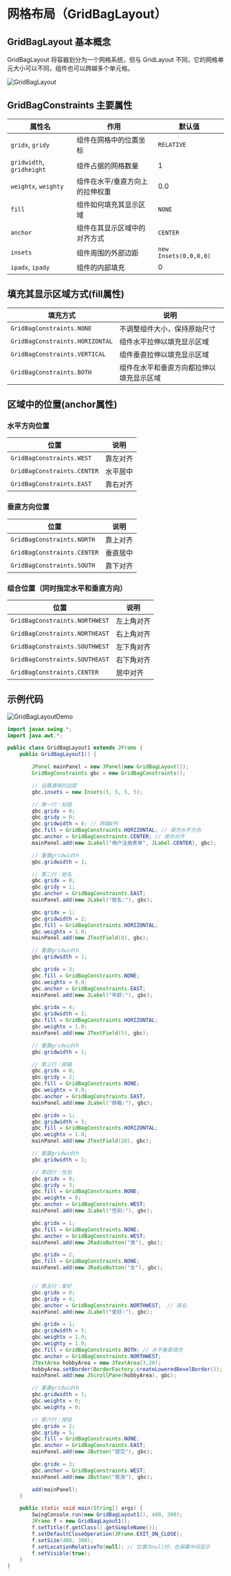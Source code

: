 # 网格布局（GridBagLayout）

## GridBagLayout 基本概念

GridBagLayout 将容器划分为一个网格系统，但与 GridLayout 不同，它的网格单元大小可以不同，组件也可以跨越多个单元格。

![GridBagLayout](./imgs/layput.png)

## GridBagConstraints 主要属性

| 属性名 | 作用 | 默认值 |
|--------|------|--------|
| `gridx`, `gridy` | 组件在网格中的位置坐标 | `RELATIVE` |
| `gridwidth`, `gridheight` | 组件占据的网格数量 | 1 |
| `weightx`, `weighty` | 组件在水平/垂直方向上的拉伸权重 | 0.0 |
| `fill` | 组件如何填充其显示区域 | `NONE` |
| `anchor` | 组件在其显示区域中的对齐方式 | `CENTER` |
| `insets` | 组件周围的外部边距 | `new Insets(0,0,0,0)` |
| `ipadx`, `ipady` | 组件的内部填充 | 0 |

## 填充其显示区域方式(fill属性)

| 填充方式 | 说明 |
|----------|------|
| `GridBagConstraints.NONE` | 不调整组件大小，保持原始尺寸 |
| `GridBagConstraints.HORIZONTAL` | 组件水平拉伸以填充显示区域 |
| `GridBagConstraints.VERTICAL` | 组件垂直拉伸以填充显示区域 |
| `GridBagConstraints.BOTH` | 组件在水平和垂直方向都拉伸以填充显示区域 |

## 区域中的位置(anchor属性)

### 水平方向位置

| 位置 | 说明 |
|------|------|
| `GridBagConstraints.WEST` | 靠左对齐 |
| `GridBagConstraints.CENTER` | 水平居中 |
| `GridBagConstraints.EAST` | 靠右对齐 |

### 垂直方向位置

| 位置 | 说明 |
|------|------|
| `GridBagConstraints.NORTH` | 靠上对齐 |
| `GridBagConstraints.CENTER` | 垂直居中 |
| `GridBagConstraints.SOUTH` | 靠下对齐 |

### 组合位置（同时指定水平和垂直方向）

| 位置 | 说明 |
|------|------|
| `GridBagConstraints.NORTHWEST` | 左上角对齐 |
| `GridBagConstraints.NORTHEAST` | 右上角对齐 |
| `GridBagConstraints.SOUTHWEST` | 左下角对齐 |
| `GridBagConstraints.SOUTHEAST` | 右下角对齐 |
| `GridBagConstraints.CENTER` | 居中对齐 |

## 示例代码

![GridBagLayoutDemo](./imgs/GridBagLayoutDemo.PNG)

``` java
import javax.swing.*;
import java.awt.*;

public class GridBagLayout1 extends JFrame {
    public GridBagLayout1() {

        JPanel mainPanel = new JPanel(new GridBagLayout());
        GridBagConstraints gbc = new GridBagConstraints();

        // 设置通用的边距
        gbc.insets = new Insets(5, 5, 5, 5);

        // 第一行：标题
        gbc.gridx = 0;
        gbc.gridy = 0;
        gbc.gridwidth = 6; // 跨越4列
        gbc.fill = GridBagConstraints.HORIZONTAL; // 填充水平方向
        gbc.anchor = GridBagConstraints.CENTER; // 居中对齐
        mainPanel.add(new JLabel("用户注册表单", JLabel.CENTER), gbc);

        // 重置gridwidth
        gbc.gridwidth = 1;

        // 第二行：姓名
        gbc.gridx = 0;
        gbc.gridy = 1;
        gbc.anchor = GridBagConstraints.EAST;
        mainPanel.add(new JLabel("姓名:"), gbc);

        gbc.gridx = 1;
        gbc.gridwidth = 2;
        gbc.fill = GridBagConstraints.HORIZONTAL;
        gbc.weightx = 1.0;
        mainPanel.add(new JTextField(8), gbc);

        // 重置gridwidth
        gbc.gridwidth = 1;

        gbc.gridx = 3;
        gbc.fill = GridBagConstraints.NONE;
        gbc.weightx = 0.0;
        gbc.anchor = GridBagConstraints.EAST;
        mainPanel.add(new JLabel("年龄:"), gbc);

        gbc.gridx = 4;
        gbc.gridwidth = 2;
        gbc.fill = GridBagConstraints.HORIZONTAL;
        gbc.weightx = 1.0;
        mainPanel.add(new JTextField(5), gbc);

        // 重置gridwidth
        gbc.gridwidth = 1;

        // 第三行：邮箱
        gbc.gridx = 0;
        gbc.gridy = 2;
        gbc.fill = GridBagConstraints.NONE;
        gbc.weightx = 0.0;
        gbc.anchor = GridBagConstraints.EAST;
        mainPanel.add(new JLabel("邮箱:"), gbc);

        gbc.gridx = 1;
        gbc.gridwidth = 5;
        gbc.fill = GridBagConstraints.HORIZONTAL;
        gbc.weightx = 1.0;
        mainPanel.add(new JTextField(20), gbc);

        // 重置gridwidth
        gbc.gridwidth = 1;

        // 第四行：性别
        gbc.gridx = 0;
        gbc.gridy = 3;
        gbc.fill = GridBagConstraints.NONE;
        gbc.weightx = 0;
        gbc.anchor = GridBagConstraints.WEST;
        mainPanel.add(new JLabel("性别:"), gbc);

        gbc.gridx = 1;
        gbc.fill = GridBagConstraints.NONE;
        gbc.anchor = GridBagConstraints.WEST;
        mainPanel.add(new JRadioButton("男"), gbc);

        gbc.gridx = 2;
        gbc.fill = GridBagConstraints.NONE;
        mainPanel.add(new JRadioButton("女"), gbc);


        // 第五行：爱好
        gbc.gridx = 0;
        gbc.gridy = 4;
        gbc.anchor = GridBagConstraints.NORTHWEST;  // 居右
        mainPanel.add(new JLabel("爱好:"), gbc);

        gbc.gridx = 1;
        gbc.gridwidth = 5;
        gbc.weightx = 1.0;
        gbc.weighty = 1.0;
        gbc.fill = GridBagConstraints.BOTH; // 水平垂直填充
        gbc.anchor = GridBagConstraints.NORTHWEST;
        JTextArea hobbyArea = new JTextArea(3,20);
        hobbyArea.setBorder(BorderFactory.createLoweredBevelBorder());
        mainPanel.add(new JScrollPane(hobbyArea), gbc);

        // 重置gridwidth
        gbc.gridwidth = 1;
        gbc.weightx = 0;
        gbc.weighty = 0;

        // 第六行：按钮
        gbc.gridx = 2;
        gbc.gridy = 5;
        gbc.fill = GridBagConstraints.NONE;
        gbc.anchor = GridBagConstraints.EAST;
        mainPanel.add(new JButton("提交"), gbc);

        gbc.gridx = 3;
        gbc.anchor = GridBagConstraints.WEST;
        mainPanel.add(new JButton("取消"), gbc);

        add(mainPanel);
    }

    public static void main(String[] args) {
        SwingConsole.run(new GridBagLayout1(), 400, 300);
        JFrame f = new GridBagLayout1();
        f.setTitle(f.getClass().getSimpleName());
        f.setDefaultCloseOperation(JFrame.EXIT_ON_CLOSE);
        f.setSize(400, 300);
        f.setLocationRelativeTo(null); // 位置为null时，在屏幕中间显示
        f.setVisible(true);
    }
}
```